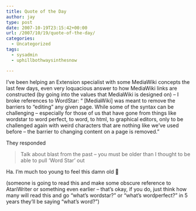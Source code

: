 ```yaml
---
title: Quote of the Day
author: jay
type: post
date: 2007-10-19T23:15:42+00:00
url: /2007/10/19/quote-of-the-day/
categories:
  - Uncategorized
tags:
  - sysadmin
  - uphillbothwaysinthesnow

---
```

I’ve been helping an Extension specialist with some MediaWiki concepts the last few days, even very loquacious answer to how MediaWiki links are constructed (by going into the values that MediaWiki is designed on) &#8211; I broke references to WordStar: “ [MediaWiki] was meant to remove the barriers to “editing” any given page. While some of the syntax can be challenging &#8211; especially for those of us that have gone from things like wordstar to word perfect, to word, to html, to graphical editors, only to be challenged again with weird characters that are nothing like we’ve used before &#8211; the barrier to changing content on a page is removed.”

They responded

> Talk about blast from the past &#8211; you must be older than I thought to be able to pull ‘Word Star’ out

Ha. I’m much too young to feel this damn old 🙂

(someone is going to read this and make some obscure reference to AtariWriter or something even earlier &#8211; that’s okay, if you do, just think how many will read this and go “what’s wordstar?” or “what’s wordperfect?” in 5 years they’ll be saying “what’s word?”)